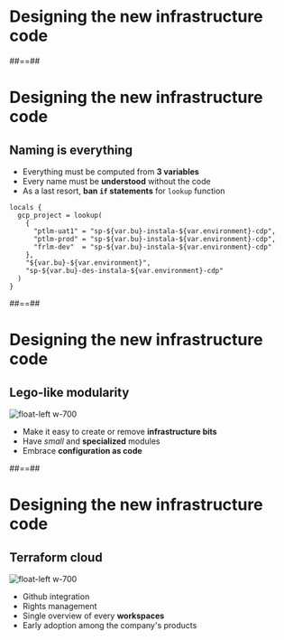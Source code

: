 
<!-- .slide: data-background="./assets/images/thisisengineering-raeng-WDCE0T4khsE-unsplash.jpg" class="transition" -->

# Designing the new infrastructure code

##==##

# Designing the new infrastructure code
## Naming is everything

- Everything must be computed from **3 variables**
- Every name must be **understood** without the code
- As a last resort, **ban `if` statements** for `lookup` function

```hcl
locals {
  gcp_project = lookup(
    {
      "ptlm-uat1" = "sp-${var.bu}-instala-${var.environment}-cdp",
      "ptlm-prod" = "sp-${var.bu}-instala-${var.environment}-cdp",
      "frlm-dev"  = "sp-${var.bu}-instala-${var.environment}-cdp"
    },
    "${var.bu}-${var.environment}",
    "sp-${var.bu}-des-instala-${var.environment}-cdp"
  )
}
```

##==##

# Designing the new infrastructure code
## Lego-like modularity

![float-left w-700](./assets/images/puzzle-1019766_1280.jpg)

- Make it easy to create or remove **infrastructure bits**
- Have *small* and **specialized** modules
- Embrace **configuration as code**

##==##

# Designing the new infrastructure code
## Terraform cloud

![float-left w-700](./assets/images/terraform.png)

- Github integration
- Rights management
- Single overview of every **workspaces**
- Early adoption among the company's products
